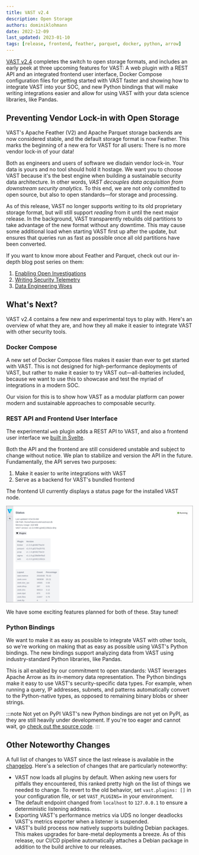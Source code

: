 ```yaml
---
title: VAST v2.4
description: Open Storage
authors: dominiklohmann
date: 2022-12-09
last_updated: 2023-01-10
tags: [release, frontend, feather, parquet, docker, python, arrow]
---
```


[VAST v2.4][github-vast-release] completes the switch to open storage formats,
and includes an early peek at three upcoming features for VAST: A web plugin
with a REST API and an integrated frontend user interface, Docker Compose
configuration files for getting started with VAST faster and showing how to
integrate VAST into your SOC, and new Python bindings that will make writing
integrations easier and allow for using VAST with your data science libraries,
like Pandas.

[github-vast-release]: https://github.com/tenzir/vast/releases/tag/v2.4.0

<!--truncate-->

## Preventing Vendor Lock-in with Open Storage

VAST's Apache Feather (V2) and Apache Parquet storage backends are now
considered stable, and the default storage format is now Feather. This marks the
beginning of a new era for VAST for all users: There is no more vendor lock-in
of your data!

Both as engineers and users of software we disdain vendor lock-in. Your data is
yours and no tool should hold it hostage. We want you to choose VAST because
it's the best engine when building a sustainable security data architecture. In
other words, *VAST decouples data acquisition from downstream security
analytics*. To this end, we are not only committed to open source, but also to
open standards—for storage and processing.

As of this release, VAST no longer supports *writing* to its old proprietary
storage format, but will still support *reading* from it until the next major
release. In the background, VAST transparently rebuilds old partitions to take
advantage of the new format without any downtime. This may cause some additional
load when starting VAST first up after the update, but ensures that queries run
as fast as possible once all old partitions have been converted.

If you want to know more about Feather and Parquet, check out our in-depth blog
post series on them:

1. [Enabling Open Investigations][parquet-and-feather-1]
2. [Writing Security Telemetry][parquet-and-feather-2]
3. [Data Engineering Woes][parquet-and-feather-3]

[parquet-and-feather-1]: /archive/parquet-and-feather-enabling-open-investigations/
[parquet-and-feather-2]: /archive/parquet-and-feather-writing-security-telemetry/
[parquet-and-feather-3]: /archive/parquet-and-feather-data-engineering-woes/

## What's Next?

VAST v2.4 contains a few new and experimental toys to play with. Here's an
overview of what they are, and how they all make it easier to integrate VAST
with other security tools.

### Docker Compose

A new set of Docker Compose files makes it easier than ever to
get started with VAST. This is not designed for high-performance deployments of
VAST, but rather to make it easier to try VAST out—all-batteries included,
because we want to use this to showcase and test the myriad of integrations
in a modern SOC.

Our vision for this is to show how VAST as a modular platform can power modern
and sustainable approaches to composable security.

### REST API and Frontend User Interface

The experimental `web` plugin adds a REST API to VAST, and also a
frontend user interface we [built in Svelte][frontend-code].

Both the API and the frontend are still considered unstable and subject to
change without notice. We plan to stabilize and version the API in the future.
Fundamentally, the API serves two purposes:

1. Make it easier to write integrations with VAST
2. Serve as a backend for VAST's bundled frontend

The frontend UI currently displays a status page for the installed VAST node.

<!--- this weird markup is to render a border around the image --->
![UI showing a status page](vast-ui-experimental.jpg)

We have some exciting features planned for both of these. Stay tuned!

[frontend-code]: https://github.com/tenzir/vast/tree/v2.4.0/plugins/web/ui

### Python Bindings

We want to make it as easy as possible to integrate VAST with other tools, so
we're working on making that as easy as possible using VAST's Python bindings.
The new bindings support analyzing data from VAST using industry-standard Python
libraries, like Pandas.

This is all enabled by our commitment to open standards: VAST leverages Apache
Arrow as its in-memory data representation. The Python bindings make it easy to
use VAST's security-specific data types. For example, when running a query, IP
addresses, subnets, and patterns automatically convert to the Python-native
types, as opposed to remaining binary blobs or sheer strings.

:::note Not yet on PyPI
VAST's new Python bindings are not yet on PyPI, as they are still heavily under
development. If you're too eager and cannot wait, go [check out the source
code][python-code].
:::

[python-code]: https://github.com/tenzir/vast/tree/v2.4.0/python

## Other Noteworthy Changes

A full list of changes to VAST since the last release is available in the
[changelog][changelog-2.4]. Here's a selection of changes that are particularly
noteworthy:

- VAST now loads all plugins by default. When asking new users for pitfalls they
  encountered, this ranked pretty high on the list of things we needed to
  change. To revert to the old behavior, set `vast.plugins: []` in your
  configuration file, or set `VAST_PLUGINS=` in your environment.
- The default endpoint changed from `localhost` to `127.0.0.1` to ensure a
  deterministic listening address.
- Exporting VAST's performance metrics via UDS no longer deadlocks VAST's
  metrics exporter when a listener is suspended.
- VAST's build process now natively supports building Debian packages. This
  makes upgrades for bare-metal deployments a breeze. As of this release, our
  CI/CD pipeline automatically attaches a Debian package in addition to the
  build archive to our releases.

[changelog-2.4]: /changelog#v240
